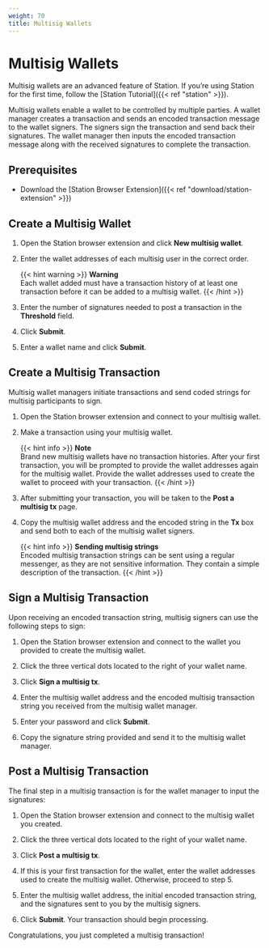 ```yaml
---
weight: 70
title: Multisig Wallets
---
```


# Multisig Wallets

Multisig wallets are an advanced feature of Station. If you’re using Station for the first time, follow the [Station Tutorial]({{< ref "station" >}}).

Multisig wallets enable a wallet to be controlled by multiple parties. A wallet manager creates a transaction and sends an encoded transaction message to the wallet signers. The signers sign the transaction and send back their signatures. The wallet manager then inputs the encoded transaction message along with the received signatures to complete the transaction.

## Prerequisites

- Download the [Station Browser Extension]({{< ref "download/station-extension" >}})

## Create a Multisig Wallet

1. Open the Station browser extension and click **New multisig wallet**.

2. Enter the wallet addresses of each multisig user in the correct order.

   {{< hint warning >}}
   **Warning**  
   Each wallet added must have a transaction history of at least one transaction before it can be added to a multisig wallet.
   {{< /hint >}}

3. Enter the number of signatures needed to post a transaction in the **Threshold** field.

4. Click **Submit**.

5. Enter a wallet name and click **Submit**.

## Create a Multisig Transaction

Multisig wallet managers initiate transactions and send coded strings for multisig participants to sign.

1. Open the Station browser extension and connect to your multisig wallet.

2. Make a transaction using your multisig wallet.

   {{< hint info >}}
   **Note**  
   Brand new multisig wallets have no transaction histories. After your first transaction, you will be prompted to provide the wallet addresses again for the multisig wallet. Provide the wallet addresses used to create the wallet to proceed with your transaction.
   {{< /hint >}}

3. After submitting your transaction, you will be taken to the **Post a multisig tx** page.

4. Copy the multisig wallet address and the encoded string in the **Tx** box and send both to each of the multisig wallet signers.

   {{< hint info >}}
   **Sending multisig strings**  
   Encoded multisig transaction strings can be sent using a regular messenger, as they are not sensitive information. They contain a simple description of the transaction.
   {{< /hint >}}

## Sign a Multisig Transaction

Upon receiving an encoded transaction string, multisig signers can use the following steps to sign:

1. Open the Station browser extension and connect to the wallet you provided to create the multisig wallet.

2. Click the three vertical dots located to the right of your wallet name.

3. Click **Sign a multisig tx**.

4. Enter the multisig wallet address and the encoded multisig transaction string you received from the multisig wallet manager.

5. Enter your password and click **Submit**.

6. Copy the signature string provided and send it to the multisig wallet manager.

## Post a Multisig Transaction

The final step in a multisig transaction is for the wallet manager to input the signatures:

1. Open the Station browser extension and connect to the multisig wallet you created.

2. Click the three vertical dots located to the right of your wallet name.

3. Click **Post a multisig tx**.

4. If this is your first transaction for the wallet, enter the wallet addresses used to create the multisig wallet. Otherwise, proceed to step 5.

5. Enter the multisig wallet address, the initial encoded transaction string, and the signatures sent to you by the multisig signers.

6. Click **Submit**. Your transaction should begin processing.

Congratulations, you just completed a multisig transaction!
